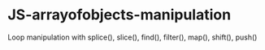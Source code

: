 # JS-arrayofobjects-manipulation
 
 Loop manipulation with splice(), slice(), find(), filter(), map(), shift(), push()
